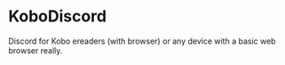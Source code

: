 # KoboDiscord
Discord for Kobo ereaders (with browser) or any device with a basic web browser really.
